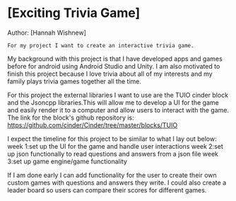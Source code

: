 # [Exciting Trivia Game]

Author: [Hannah Wishnew]

    For my project I want to create an interactive trivia game. 
My background with this project is that I have developed apps and games before 
for android using Android Studio and Unity. I am also motivated to finish this 
project because I love trivia about all of my interests and my family plays 
trivia games together all the time.

For this project the external libraries I want to use are the TUIO cinder block 
and the Jsoncpp libraries.This will allow me to develop a UI for the game and easily render it to a 
computer and allow users to interact with the game. The link for the block's 
github repository is: https://github.com/cinder/Cinder/tree/master/blocks/TUIO
    
I expect the timeline for this project to be similar to what I lay out below:
week 1:set up the UI for the game and handle user interactions
week 2:set up json functionally to read questions and answers from a json file 
week 3:set up game engine/game functionality 
    
If I am done early I can add functionality for the user to create their own 
custom games with questions and answers they write. I could also create a leader
board so users can compare their scores for different games.
